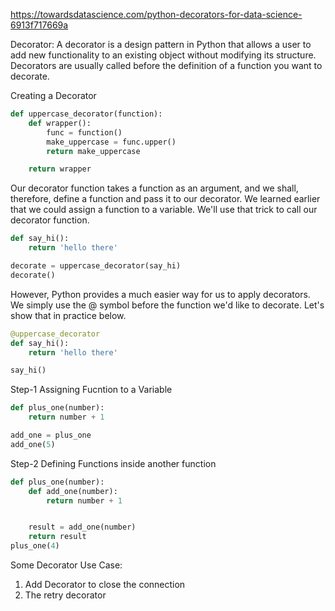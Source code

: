https://towardsdatascience.com/python-decorators-for-data-science-6913f717669a



Decorator: A decorator is a design pattern in Python that allows a user to add new functionality to an existing 
object without modifying its structure. Decorators are usually called before the definition of a 
function you want to decorate.


Creating a Decorator

```python
def uppercase_decorator(function):
    def wrapper():
        func = function()
        make_uppercase = func.upper()
        return make_uppercase

    return wrapper
```

Our decorator function takes a function as an argument, and we shall, therefore, define a function and pass it to 
our decorator. We learned earlier that we could assign a function to a variable. We'll use that trick to call our
decorator function.


```python
def say_hi():
    return 'hello there'

decorate = uppercase_decorator(say_hi)
decorate()
```
However, Python provides a much easier way for us to apply decorators. We simply use the @ symbol before the
function we'd like to decorate. Let's show that in practice below.

```python
@uppercase_decorator
def say_hi():
    return 'hello there'

say_hi()
```



Step-1 Assigning Fucntion to a Variable
```python
def plus_one(number):
    return number + 1

add_one = plus_one
add_one(5)
```

Step-2 Defining Functions inside another function

```python
def plus_one(number):
    def add_one(number):
        return number + 1


    result = add_one(number)
    return result
plus_one(4)

```


Some Decorator Use Case:

1. Add Decorator to close the connection
2. The retry decorator